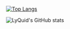 [![Top Langs](https://github-readme-stats.vercel.app/api/top-langs/?username=LyQuid12&layout=compact&theme=blue-green)](https://github.com/LyQuid12)

![LyQuid's GitHub stats](https://github-readme-stats.vercel.app/api?username=LyQuid12&show_icons=true&theme=radical)
